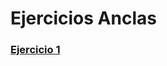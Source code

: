 # Ejercicios Anclas
### [Ejercicio 1](https://github.com/DanielHernandez8/anclas/tree/main/Ejercicio%205)

